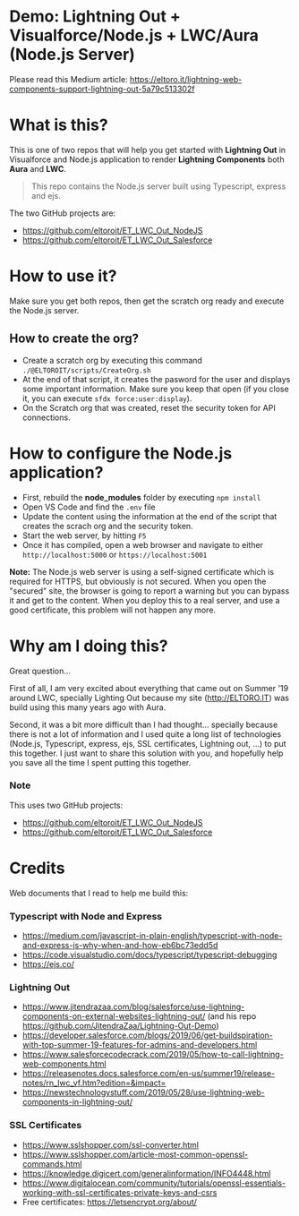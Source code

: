 # Demo: Lightning Out + Visualforce/Node.js + LWC/Aura (Node.js Server)

Please read this Medium article: https://eltoro.it/lightning-web-components-support-lightning-out-5a79c513302f

# What is this?
This is one of two repos that will help you get started with **Lightning Out** in Visualforce and Node.js application to render **Lightning Components** both **Aura** and **LWC**.

> This repo contains the Node.js server built using Typescript, express and ejs.

The two GitHub projects are:
- https://github.com/eltoroit/ET_LWC_Out_NodeJS
- https://github.com/eltoroit/ET_LWC_Out_Salesforce

# How to use it?
Make sure you get both repos, then get the scratch org ready and execute the Node.js server.

## How to create the org?
- Create a scratch org by executing this command `./@ELTOROIT/scripts/CreateOrg.sh`
- At the end of that script, it creates the pasword for the user and displays some important information. Make sure you keep that open (if you close it, you can execute `sfdx force:user:display`).
- On the Scratch org that was created, reset the security token for API connections.

# How to configure the Node.js application?
- First, rebuild the **node_modules** folder by executing `npm install`
- Open VS Code and find the `.env` file
- Update the content using the information at the end of the script that creates the scrach org and the security token.
-  Start the web server, by hitting `F5`
- Once it has compiled, open a web browser and navigate to either `http://localhost:5000` or `https://localhost:5001`

**Note:** The Node.js web server is using a self-signed certificate which is required for HTTPS, but obviously is not secured. When you open the "secured" site, the browser is going to report a warning but you can bypass it and get to the content. When you deploy this to a real server, and use a good certificate, this problem will not happen any more.

# Why am I doing this?
Great question...

First of all, I am very excited about everything that came out on Summer '19 around LWC, specially Lighting Out because my site (http://ELTORO.IT) was build using this many years ago with Aura.

Second, it was a bit more difficult than I had thought... specially because there is not a lot of information and I used quite a long list of technologies (Node.js, Typescript, express, ejs, SSL certificates, Lightning out, ...) to put this together. I just want to share this solution with you, and hopefully help you save all the time I spent putting this together.

### Note
This uses two GitHub projects:
- https://github.com/eltoroit/ET_LWC_Out_NodeJS
- https://github.com/eltoroit/ET_LWC_Out_Salesforce

# Credits
Web documents that I read to help me build this:

### Typescript with Node and Express
- https://medium.com/javascript-in-plain-english/typescript-with-node-and-express-js-why-when-and-how-eb6bc73edd5d
- https://code.visualstudio.com/docs/typescript/typescript-debugging
- https://ejs.co/

### Lightning Out
- https://www.jitendrazaa.com/blog/salesforce/use-lightning-components-on-external-websites-lightning-out/ (and his repo https://github.com/JitendraZaa/Lightning-Out-Demo)
- https://developer.salesforce.com/blogs/2019/06/get-buildspiration-with-top-summer-19-features-for-admins-and-developers.html
- https://www.salesforcecodecrack.com/2019/05/how-to-call-lightning-web-components.html
- https://releasenotes.docs.salesforce.com/en-us/summer19/release-notes/rn_lwc_vf.htm?edition=&impact=
- https://newstechnologystuff.com/2019/05/28/use-lightning-web-components-in-lightning-out/

### SSL Certificates
- https://www.sslshopper.com/ssl-converter.html
- https://www.sslshopper.com/article-most-common-openssl-commands.html
- https://knowledge.digicert.com/generalinformation/INFO4448.html
- https://www.digitalocean.com/community/tutorials/openssl-essentials-working-with-ssl-certificates-private-keys-and-csrs
- Free certificates: https://letsencrypt.org/about/
